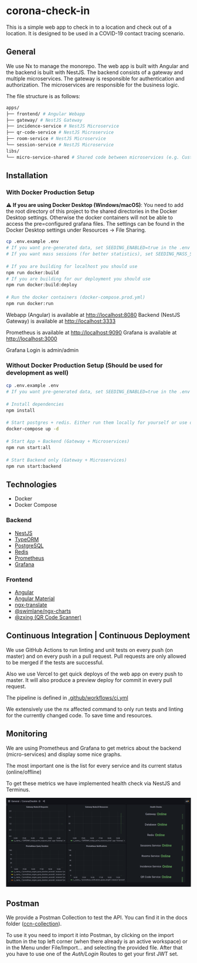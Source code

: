 # corona-check-in

This is a simple web app to check in to a location and check out of a location. It is designed to be used in a COVID-19 contact tracing scenario.

## General

We use Nx to manage the monorepo. The web app is built with Angular and the backend is built with NestJS.
The backend consists of a gateway and multiple microservices. The gateway is responsible for authentication and authorization. The microservices are responsible for the business logic.

The file structure is as follows:

```bash
apps/
├── frontend/ # Angular Webapp
├── gateway/ # NestJS Gateway
├── incidence-service # NestJS Microservice
├── qr-code-service # NestJS Microservice
├── room-service # NestJS Microservice
└── session-service # NestJS Microservice
libs/
└── micro-service-shared # Shared code between microservices (e.g. Custom Pagination, RPC Exception Wrapper, Base Environment)
```

## Installation

### With Docker Production Setup

:warning: **If you are using Docker Desktop (Windows/macOS)**: You need to add the root directory of this project to the shared directories in the Docker Desktop settings. Otherwise the docker containers will not be able to access the pre=configured grafana files. The settings can be found in the Docker Desktop settings under Resources -> File Sharing.

```bash
cp .env.example .env
# If you want pre-generated data, set SEEDING_ENABLED=true in the .env file
# If you want mass sessions (for better statistics), set SEEDING_MASS_SESSIONS_ENABLED=true in the .env file

# If you are building for localhost you should use
npm run docker:build
# If you are building for our deployment you should use
npm run docker:build:deploy

# Run the docker containers (docker-compose.prod.yml)
npm run docker:run
```

Webapp (Angular) is available at <http://localhost:8080>
Backend (NestJS Gateway) is available at <http://localhost:3333>

Prometheus is available at <http://localhost:9090>
Grafana is available at <http://localhost:3000>

Grafana Login is admin/admin

### Without Docker Production Setup (Should be used for development as well)

```bash
cp .env.example .env
# If you want pre-generated data, set SEEDING_ENABLED=true in the .env file

# Install dependencies
npm install

# Start postgres + redis. Either run them locally for yourself or use docker-compose
docker-compose up -d

# Start App + Backend (Gateway + Microservices)
npm run start:all

# Start Backend only (Gateway + Microservices)
npm run start:backend
```

## Technologies

- Docker
- Docker Compose

### Backend

- [NestJS](https://nestjs.com/)
- [TypeORM](https://typeorm.io/)
- [PostgreSQL](https://www.postgresql.org/)
- [Redis](https://redis.io/)
- [Prometheus](https://prometheus.io/)
- [Grafana](https://grafana.com/)

### Frontend

- [Angular](https://angular.io/)
- [Angular Material](https://material.angular.io/)
- [ngx-translate]()
- [@swimlane/ngx-charts](https://swimlane.gitbook.io/ngx-charts/)
- [@zxing (QR Code Scanner)]()

## Continuous Integration | Continuous Deployment

We use GitHub Actions to run linting and unit tests on every push (on master) and on every push in a pull request.
Pull requests are only allowed to be merged if the tests are successful.

Also we use Vercel to get quick deploys of the web app on every push to master.
It will also produce a preview deploy for commit in every pull request.

The pipeline is defined in [.github/workflows/ci.yml](.github/workflows/ci.yml)

We extensively use the nx affected command to only run tests and linting for the currently changed code. To save time and resources.

## Monitoring

We are using Prometheus and Grafana to get metrics about the backend (micro-services) and display some nice graphs.

The most important one is the list for every service and its current status (online/offline)

To get these metrics we have implemented health check via NestJS and Terminus.

![Grafana Dashboard](/docs/grafana-dashboard.png)

## Postman

We provide a Postman Collection to test the API. You can find it in the docs folder ([ccn-collection](/docs/ccn.postman_collection.json)).

To use it you need to import it into Postman, by clicking on the import button in the top left corner (when there already is an active workspace) or in the Menu under File/Import... and selecting the provided file. After that you have to use one of the *Auth/Login* Routes to get your first JWT set.

